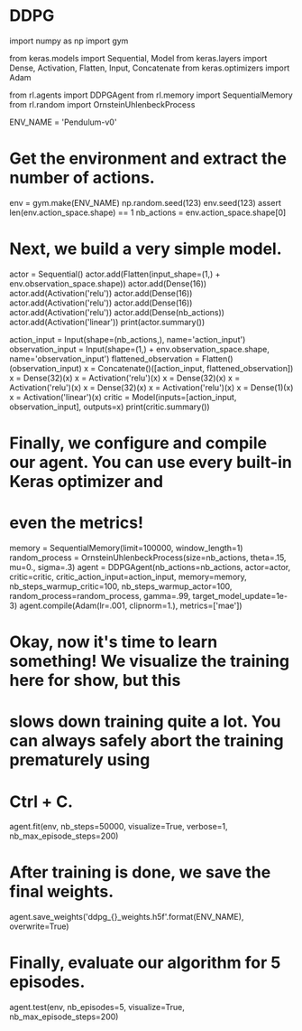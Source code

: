 # DDPG
import numpy as np
import gym

from keras.models import Sequential, Model
from keras.layers import Dense, Activation, Flatten, Input, Concatenate
from keras.optimizers import Adam

from rl.agents import DDPGAgent
from rl.memory import SequentialMemory
from rl.random import OrnsteinUhlenbeckProcess


ENV_NAME = 'Pendulum-v0'


# Get the environment and extract the number of actions.
env = gym.make(ENV_NAME)
np.random.seed(123)
env.seed(123)
assert len(env.action_space.shape) == 1
nb_actions = env.action_space.shape[0]

# Next, we build a very simple model.
actor = Sequential()
actor.add(Flatten(input_shape=(1,) + env.observation_space.shape))
actor.add(Dense(16))
actor.add(Activation('relu'))
actor.add(Dense(16))
actor.add(Activation('relu'))
actor.add(Dense(16))
actor.add(Activation('relu'))
actor.add(Dense(nb_actions))
actor.add(Activation('linear'))
print(actor.summary())

action_input = Input(shape=(nb_actions,), name='action_input')
observation_input = Input(shape=(1,) + env.observation_space.shape, name='observation_input')
flattened_observation = Flatten()(observation_input)
x = Concatenate()([action_input, flattened_observation])
x = Dense(32)(x)
x = Activation('relu')(x)
x = Dense(32)(x)
x = Activation('relu')(x)
x = Dense(32)(x)
x = Activation('relu')(x)
x = Dense(1)(x)
x = Activation('linear')(x)
critic = Model(inputs=[action_input, observation_input], outputs=x)
print(critic.summary())

# Finally, we configure and compile our agent. You can use every built-in Keras optimizer and
# even the metrics!
memory = SequentialMemory(limit=100000, window_length=1)
random_process = OrnsteinUhlenbeckProcess(size=nb_actions, theta=.15, mu=0., sigma=.3)
agent = DDPGAgent(nb_actions=nb_actions, actor=actor, critic=critic, critic_action_input=action_input,
                  memory=memory, nb_steps_warmup_critic=100, nb_steps_warmup_actor=100,
                  random_process=random_process, gamma=.99, target_model_update=1e-3)
agent.compile(Adam(lr=.001, clipnorm=1.), metrics=['mae'])

# Okay, now it's time to learn something! We visualize the training here for show, but this
# slows down training quite a lot. You can always safely abort the training prematurely using
# Ctrl + C.
agent.fit(env, nb_steps=50000, visualize=True, verbose=1, nb_max_episode_steps=200)

# After training is done, we save the final weights.
agent.save_weights('ddpg_{}_weights.h5f'.format(ENV_NAME), overwrite=True)

# Finally, evaluate our algorithm for 5 episodes.
agent.test(env, nb_episodes=5, visualize=True, nb_max_episode_steps=200)
